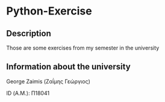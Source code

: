# Python-Exercise

## Description

Those are some exercises from my semester in the university 

## Information about the university 

George Zaimis (Ζαΐμης Γεώργιος)

ID (Α.Μ.): Π18041
